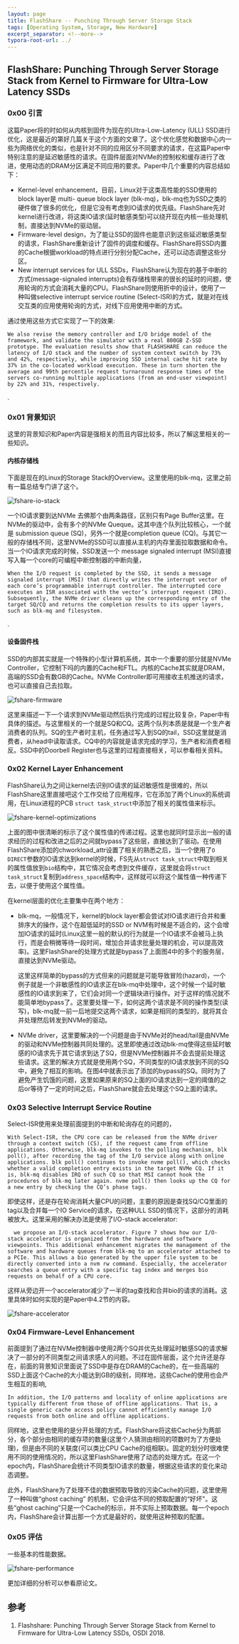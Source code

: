 ```yaml
---
layout: page
title: FlashShare -- Punching Through Server Storage Stack
tags: [Operating System, Storage, New Hardware]
excerpt_separator: <!--more-->
typora-root-url: ../
---
```




## FlashShare: Punching Through Server Storage Stack from Kernel to Firmware for Ultra-Low Latency SSDs 



### 0x00 引言

   这篇Paper将的时如何从内核到固件为现在的Ultra-Low-Latency (ULL) SSD进行优化，这是最近的第好几篇关于这个方面的文章了。这个优化感觉和数据中心内一些为网络优化的类似，也是针对不同的应用区分不同要求的请求，在这篇Paper中特别注意的是延迟敏感性的请求。在固件层面对NVMe的控制权和缓存进行了改进，使用动态的DRAM分区满足不同应用的要求。Paper中几个重要的内容总结如下：

*  Kernel-level enhancement，目前，Linux对于这类高性能的SSD使用的block layer是 multi- queue block layer (blk-mq)，blk-mq也为SSD之类的硬件做了很多的优化，但是它没有考虑到IO请求的优先级。FlashShare先对kernel进行改进，将这类IO请求(延时敏感类型)可以绕开现在内核一些处理机制，直接达到NVMe的驱动层。
* Firmware-level design，为了能让SSD的固件也能意识到这些延迟敏感类型的请求，FlashShare重新设计了固件的调度和缓存。FlashShare将SSD内置的Cache根据workload的特点进行分别分配Cache，还可以动态调整这些分区。
* New interrupt services for ULL SSDs，FlashShare认为现在的基于中断的方式(message-signaled interrupts)会有存储栈带来的很长的延时的问题，使用轮询的方式会消耗大量的CPU。FlashShare则使用折中的设计，使用了一种叫做selective interrupt service routine (Select-ISR)的方式，就是对在线交互类的应用使用轮询的方式，对线下应用使用中断的方式。

通过使用这些方式它实现了一下的效果:

```
We also revise the memory controller and I/O bridge model of the framework, and validate the simulator with a real 800GB Z-SSD prototype. The evaluation results show that FLASHSHARE can reduce the latency of I/O stack and the number of system context switch by 73% and 42%, respectively, while improving SSD internal cache hit rate by 37% in the co-located workload execution. These in turn shorten the average and 99th percentile request turnaround response times of the servers co-running multiple applications (from an end-user viewpoint) by 22% and 31%, respectively.
```

.

### 0x01 背景知识

 这里的背景知识和Paper内容是强相关的而且内容比较多，所以了解这里相关的一些知识。



#### 内核存储栈 

下面是现在的Linux的Storage Stack的Overview。这里使用的blk-mq，这里之前有一篇总结专门讲了这个。

![fshare-io-stack](/assets/img/fshare-io-stack.png)

  一个IO请求要到达NVMe 去佛那个由两条路径，区别只有Page Buffer这里。在NVMe的驱动中，会有多个的NVMe Queque。这其中连个队列比较核心，一个就是 submission queue (SQ)，另外一个就是completion queue (CQ)。与其它一般的存储栈不同，这里NVMe的SSD可以直接从主机的内存里面拉取数据和命令。当一个IO请求完成的时候，SSD发送一个 message signaled interrupt (MSI)直接写入每一个core的可编程中断控制器的中断向量，

```
When the I/O request is completed by the SSD, it sends a message signaled interrupt (MSI) that directly writes the interrupt vector of each core’s programmable interrupt controller. The interrupted core executes an ISR associated with the vector’s interrupt request (IRQ). Subsequently, the NVMe driver cleans up the corresponding entry of the target SQ/CQ and returns the completion results to its upper layers, such as blk-mq and filesystem.
```

.

#### 设备固件栈

  SSD的内部其实就是一个特殊的小型计算机系统，其中一个重要的部分就是NVMe Controller，它控制下吗的内置的Cache和FTL。内核的Cache其实就是DRAM，高端的SSD会有数GB的Cache。NVMe Controller即可用接收主机推送的请求，也可以直接自己去拉取。

![fshare-firmware](/assets/img/fshare-firmware.png)

 这里来描述一下一个请求到NVMe驱动然后执行完成的过程比较复杂，Paper中有具体的描述。与这里相关的一个就是SQ和CQ。这两个队列本质是就是一个生产者消费者的队列。SQ的生产者时主机，任务通过写入到SQ的tail，SSD这里就是消费者，从head中读取请求。CQ中的内容就是请求完成的学习，生产者和消费者相反。SSD中的Doorbell Register也与这里的过程直接相关，可以参看相关资料。



### 0x02 Kernel Layer Enhancement 

  FlashShare认为之间让kernel去识别IO请求的延迟敏感性是很难的，所以FlashShare这里直接吧这个工作交给了应用程序，它在添加了两个Linux的系统调用，在Linux进程的PCB `struct task_struct`中添加了相关的属性值来标示。

![fshare-kernel-optimizations](/assets/img/fshare-kernel-optimizations.png)

  上面的图中很清晰的标示了这个属性值的传递过程。这里也就同时显示出一般的请求经历的过程和改进之后的之间就bypass了这些层，直接达到了驱动。在使用FlashShare添加的chworkload_attr设置了相关的熟悉之后，当一个使用了`O DIRECT`参数的IO请求达到kernel的时候，FS先从`struct task_struct`中取到相关的属性值放到`bio`结构中，其它情况会考虑到文件缓存，这里就会将`struct task_struct`复制到`address_space`结构中，这样就可以将这个属性值一种传递下去，以便于使用这个属性值。

  在kernel层面的优化主要集中在两个地方：

* blk-mq，一般情况下，kernel的block layer都会尝试对IO请求进行合并和重排序大的操作，这个在超低延时的SSD or NVM有时候是不适合的，这个会增加IO请求的延时(Linux这里一般的默认的行为就是一个IO请求不会被马上执行，而是会稍微等待一段时间，增加合并请求批量处理的机会，可以提高效率)。这里FlashShare的处理方式就是bypass了上面图4中的多个的服务层，直接达到NVMe驱动。

    这里这样简单的bypass的方式但来的问题就是可能导致冒险(hazard)，一个例子就是一个非敏感性的IO请求正在blk-mq中处理中，这个时候一个延时敏感性的IO请求到来了，它们会对同一个逻辑块进行操作。对于这样的情况就不能简单地bypass了。这里要处理一下，如何这两个请求是不同的操作类型(读写)，blk-mq就一前一后地提交这两个请求，如果是相同的类型的，就将其合并处理然后转发到NVMe的驱动。

* NVMe driver，这里要解决的一个问题是由于NVMe对的head/tail是由NVMe的驱动和NVMe控制器共同处理的。这里即使通过改动blk-mq使得这些延时敏感的IO请求先于其它请求到达了SQ，但是NVMe控制器并不会去提前处理这些请求。这里的解决方式就是使用两个SQ，不同类型的IO请求放到不同的SQ中，避免了相互的影响。在图4中就表示出了添加的bypass的SQ。同时为了避免产生饥饿的问题，这里如果原来的SQ上面的IO请求达到一定的阈值的之后or等待了一定的时间之后，FlashShare就会去处理这个SQ上面的请求。



### 0x03 Selective Interrupt Service Routine 

   Select-ISR使用来处理前面提到的中断和轮询存在的问题的，

 ```
With Select-ISR, the CPU core can be released from the NVMe driver through a context switch (CS), if the request came from offline applications. Otherwise, blk-mq invokes to the polling mechanism, blk poll(), after recording the tag of the I/O service along with online applications. blk poll() continues to invoke nvme poll(), which checks whether a valid completion entry exists in the target NVMe CQ. If it is, blk-mq disables IRQ of such CQ so that MSI cannot hook the procedures of blk-mq later again. nvme poll() then looks up the CQ for a new entry by checking the CQ’s phase tags. 
 ```

即使这样，还是存在轮询消耗大量CPU的问题，主要的原因是查找SQ/CQ里面的tag以及合并每一个IO Service的请求，在这种ULL SSD的情况下，这部分的消耗被放大。这里采用的解决办法是使用了I/O-stack accelerator:

```
  we propose an I/O-stack accelerator. Figure 7 shows how our I/O-stack accelerator is organized from the hardware and software viewpoints. This additional enhancement migrates the management of the software and hardware queues from blk-mq to an accelerator attached to a PCIe. This allows a bio generated by the upper file system to be directly converted into a nvm rw command. Especially, the accelerator searches a queue entry with a specific tag index and merges bio requests on behalf of a CPU core. 
```

 这样从旁边开一个accelerator减少了一半的tag查找和合并bio的请求的消耗。这里具体时如何实现的是Paper中4.2节的内容。

 ![fshare-accelerator](/assets/img/fshare-accelerator.png)

  



### 0x04 Firmware-Level Enhancement 

  前面提到了通过在NVMe控制器中使用2两个SQ并优先处理延时敏感SQ的请求解决了一部分的不同类型之间请求感人的问题。不过在固件层面，这个允许还是存在，前面的背景知识里面说了SSD中是存在DRAM的Cache的，在一些高端的SSD上面这个Cache的大小能达到GB的级别，同样地，这些Cache的使用也会产生相互的影响,

```
In addition, the I/O patterns and locality of online applications are typically different from those of offline applications. That is, a single generic cache access policy cannot efficiently manage I/O requests from both online and offline applications.
```

 同样地，这里也使用的是分开处理的方式。FlashShare将这些Cache分为两部分，各个部分由相同的缓存项的数量(这里个人猜测由相同的项数时为了方便处理)，但是由不同的关联度(可以类比CPU Cache的组相联)。固定的划分时很难使用不同的使用情况的，所以这里FlashShare使用了动态的处理方式。在这一个epoch内，FlashShare会统计不同类型IO请求的数量，根据这些请求的变化来动态调整。

  此外，FlashShare为了处理不佳的数据预取导致的污染Cache的问题，这里使用了一种叫做“ghost caching” 的机制，它会评估不同的预取配置的“好坏"。这些“ghost caching”只是一个Cache的标示，并不实际上预取数据。每一个epoch内，FlashShare会计算出那一个方式是最好的，就使用这种预取的配置。



### 0x05 评估

 一些基本的性能数据。

![fshare-performance](/assets/img/fshare-performance.png)



 更加详细的分析可以参看原论文。



## 参考

1. Flashshare: Punching Through Server Storage Stack from Kernel to Firmware for Ultra-Low Latency SSDs, OSDI 2018.